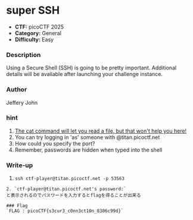 # super SSH

- **CTF:** picoCTF 2025
- **Category:** General
- **Difficulty:** Easy

### Description
Using a Secure Shell (SSH) is going to be pretty important.
Additional details will be available after launching your challenge instance.

### Author
Jeffery John

### hint
1. [The cat command will let you read a file, but that won't help you here!](https://linux.die.net/man/1/ssh)
2. You can try logging in 'as' someone with <user>@titan.picoctf.net
3. How could you specify the port?
4. Remember, passwords are hidden when typed into the shell

### Write-up
1. ```
   ssh ctf-player@titan.picoctf.net -p 53563
  ``` を実行する
2. `ctf-player@titan.picoctf.net's password:`
と表示されるのでパスワードを入力するとflagを得ることが出来る

### Flag
`FLAG : picoCTF{s3cur3_c0nn3ct10n_8306c99d}`
